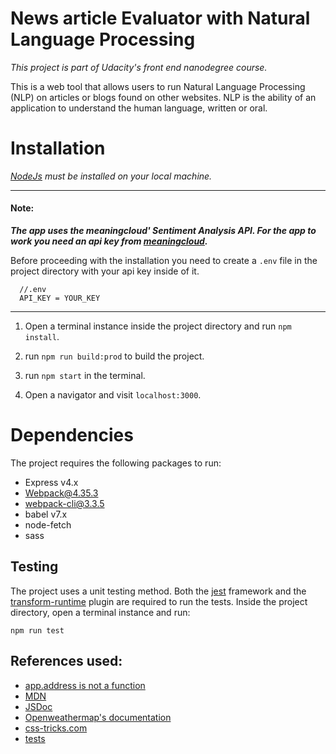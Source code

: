 # News article Evaluator with Natural Language Processing

_This project is part of Udacity's front end nanodegree course._

This is a web tool that allows users to run Natural Language Processing (NLP) on articles or blogs found on other websites. NLP is the ability of an application to understand the human language, written or oral.

# Installation

_[NodeJs](https://nodejs.org/en/) must be installed on your local machine._

---

#### Note:

**_The app uses the meaningcloud' Sentiment Analysis API. For the app to work you need an api key from [meaningcloud](https://www.meaningcloud.com)._**

Before proceeding with the installation you need to create a `.env` file in the project directory with your api key inside of it.

```
  //.env
  API_KEY = YOUR_KEY
```

---

1. Open a terminal instance inside the project directory and run `npm install`.

2. run `npm run build:prod` to build the project.

3. run `npm start` in the terminal.

4. Open a navigator and visit `localhost:3000`.

# Dependencies

The project requires the following packages to run:

- Express v4.x
- Webpack@4.35.3
- webpack-cli@3.3.5
- babel v7.x
- node-fetch
- sass

## Testing

The project uses a unit testing method.
Both the [jest](https://jestjs.io) framework and the [transform-runtime](https://www.npmjs.com/package/@babel/plugin-transform-runtime) plugin are required to run the tests.
Inside the project directory, open a terminal instance and run:

```
npm run test
```

## References used:

- [app.address is not a function](https://stackoverflow.com/questions/33986863/mocha-api-testing-getting-typeerror-app-address-is-not-a-function)
- [MDN](https://developer.mozilla.org)
- [JSDoc](https://jsdoc.app/)
- [Openweathermap's documentation](https://openweathermap.org/current#data)
- [css-tricks.com](https://css-tricks.com/almanac/properties/b/backdrop-filter/)
- [tests](https://www.chaijs.com/guide/styles/)
